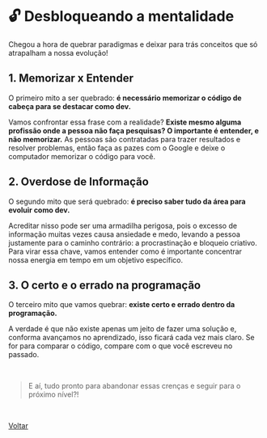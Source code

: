 # 🔓 Desbloqueando a mentalidade

Chegou a hora de quebrar paradigmas e deixar para trás conceitos que só atrapalham a nossa evolução!

## 1. Memorizar x Entender

O primeiro mito a ser quebrado: **é necessário memorizar o código de cabeça para se destacar como dev.**

Vamos confrontar essa frase com a realidade? **Existe mesmo alguma profissão onde a pessoa não faça pesquisas? O importante é entender, e não memorizar.** As pessoas são contratadas para trazer resultados e resolver problemas, então faça as pazes com o Google e deixe o computador memorizar o código para você.

## 2. Overdose de Informação

O segundo mito que será quebrado: **é preciso saber tudo da área para evoluir como dev.**

Acreditar nisso pode ser uma armadilha perigosa, pois o excesso de informação muitas vezes causa ansiedade e medo, levando a pessoa justamente para o caminho contrário: a procrastinação e bloqueio criativo. Para virar essa chave, vamos entender como é importante concentrar nossa energia em tempo em um objetivo específico.

## 3. O certo e o errado na programação

O terceiro mito que vamos quebrar: **existe certo e errado dentro da programação.**

A verdade é que não existe apenas um jeito de fazer uma solução e, conforma avançamos no aprendizado, isso ficará cada vez mais claro. Se for para comparar o código, compare com o que você escreveu no passado.

<br>

> E aí, tudo pronto para abandonar essas crenças e seguir para o próximo nível?!

<br>

<a href="../README.md">Voltar</a>
